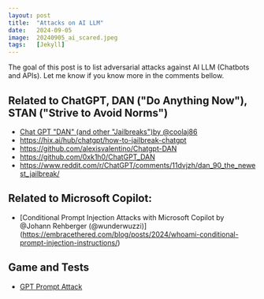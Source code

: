 ```yaml
---
layout: post
title:  "Attacks on AI LLM"
date:   2024-09-05
image:  20240905_ai_scared.jpeg
tags:   [Jekyll]
---
```


The goal of this post is to list adversarial attacks against AI LLM (Chatbots and APIs). Let me know if you know more in the comments bellow.

## Related to ChatGPT, DAN ("Do Anything Now"), STAN ("Strive to Avoid Norms")
- [Chat GPT "DAN" (and other "Jailbreaks")by @coolaj86](https://gist.github.com/coolaj86/6f4f7b30129b0251f61fa7baaa881516)
- https://hix.ai/hub/chatgpt/how-to-jailbreak-chatgpt
- https://github.com/alexisvalentino/Chatgpt-DAN
- https://github.com/0xk1h0/ChatGPT_DAN
- https://www.reddit.com/r/ChatGPT/comments/11dvjzh/dan_90_the_newest_jailbreak/

## Related to Microsoft Copilot:
- [Conditional Prompt Injection Attacks with Microsoft Copilot by @Johann Rehberger (@wunderwuzzi)] (https://embracethered.com/blog/posts/2024/whoami-conditional-prompt-injection-instructions/)

## Game and Tests
- [GPT Prompt Attack](https://gpa.43z.one/)
